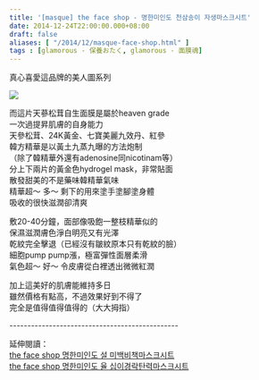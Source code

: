 ```yaml
---
title: '[masque] the face shop - 명한미인도 천삼송이 자생마스크시트'
date: 2014-12-24T22:00:00.000+08:00
draft: false
aliases: [ "/2014/12/masque-face-shop.html" ]
tags : [glamorous - 保養おたく, glamorous - 面膜魂]
---
```


真心喜愛這品牌的美人圖系列  

[![](https://farm8.staticflickr.com/7540/16060293202_d834b24679_z.jpg)](https://farm8.staticflickr.com/7540/16060293202_d834b24679_z.jpg)

而這片天蔘松茸自生面膜是屬於heaven grade  
一次過提昇肌膚的自身能力  
天參松茸、24K黃金、七寶美麗九效丹、紅參  
韓方精華是以黃土九蒸九曝的方法炮制  
（除了韓精華外還有adenosine同nicotinam等）  
分上下兩片的黃金色hydrogel mask，非常貼面  
散發甜美的不是藥味韓精華氣味  
精華超～ 多～ 剩下的用來塗手塗腳塗身體  
吸收的很快滋潤卻清爽  
  
敷20-40分鐘，面部像吸飽一整枝精華似的  
保濕滋潤膚色淨白明亮又有光澤  
乾紋完全擊退（已經沒有皺紋原本只有乾紋的臉）  
細胞pump pump漲，極富彈性面層柔滑  
氣色超～ 好～ 令皮膚從白裡透出微微紅潤  
  
加上這美好的肌膚能維持多日  
雖然價格有點高，不過效果好到不得了  
完全是值得值得值得的（大大拇指）  
  
\-----------------------------------------------  
  
延伸閱讀：  
[the face shop 명한미인도 설 미백비책마스크시트](http://www.hidie.net/2014/01/masque-face-shop.html)  
[the face shop 명한미인도 율 십이경락탄력마스크시트](http://www.hidie.net/2014/03/masque-face-shop.html)